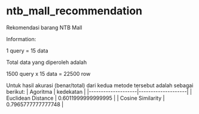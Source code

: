 # ntb_mall_recommendation
Rekomendasi barang NTB Mall

Information:

1 query = 15 data

Total data yang diperoleh adalah

1500 query x 15 data = 22500 row

Untuk hasil akurasi (benar/total) dari kedua metode tersebut adalah sebagai berikut:
| Agoritma           | kedekatan |
|--------------------|--------------------|
| Euclidean Distance | 0.6011999999999995 |
| Cosine Similarity  | 0.7965777777777748 |
